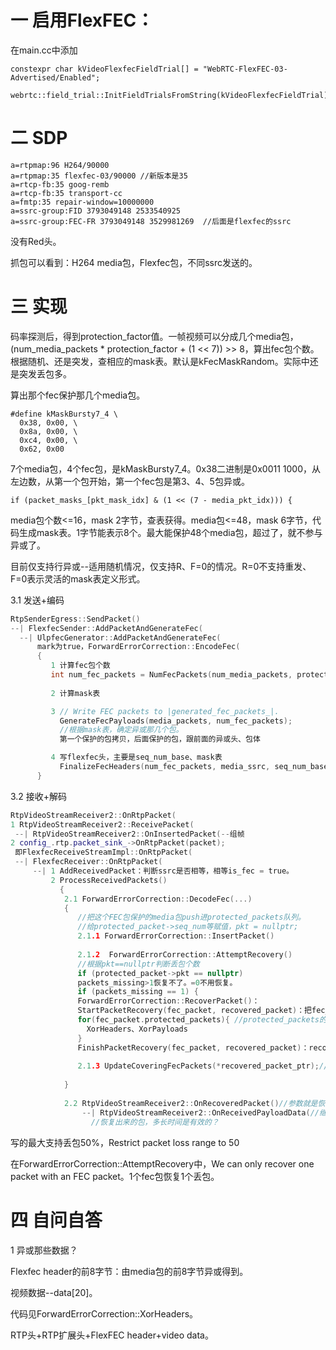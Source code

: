 
# 一 启用FlexFEC：
在main.cc中添加
```
constexpr char kVideoFlexfecFieldTrial[] = "WebRTC-FlexFEC-03-Advertised/Enabled";
  webrtc::field_trial::InitFieldTrialsFromString(kVideoFlexfecFieldTrial); 
```
# 二 SDP
```
a=rtpmap:96 H264/90000
a=rtpmap:35 flexfec-03/90000 //新版本是35
a=rtcp-fb:35 goog-remb
a=rtcp-fb:35 transport-cc
a=fmtp:35 repair-window=10000000
a=ssrc-group:FID 3793049148 2533540925
a=ssrc-group:FEC-FR 3793049148 3529981269  //后面是flexfec的ssrc
```
没有Red头。


 抓包可以看到：H264 media包，Flexfec包，不同ssrc发送的。

# 三 实现
码率探测后，得到protection_factor值。一帧视频可以分成几个media包，
(num_media_packets * protection_factor + (1 << 7)) >> 8，算出fec包个数。
根据随机、还是突发，查相应的mask表。默认是kFecMaskRandom。实际中还是突发丢包多。

算出那个fec保护那几个media包。
```
#define kMaskBursty7_4 \
  0x38, 0x00, \
  0x8a, 0x00, \
  0xc4, 0x00, \
  0x62, 0x00
```
7个media包，4个fec包，是kMaskBursty7_4。0x38二进制是0x0011 1000，从左边数，从第一个包开始，第一个fec包是第3、4、5包异或。
```
if (packet_masks_[pkt_mask_idx] & (1 << (7 - media_pkt_idx))) {
```
media包个数<=16，mask 2字节，查表获得。media包<=48，mask 6字节，代码生成mask表。1字节能表示8个。最大能保护48个media包，超过了，就不参与异或了。


目前仅支持行异或--适用随机情况，仅支持R、F=0的情况。R=0不支持重发、F=0表示灵活的mask表定义形式。

 3.1 发送+编码
 ```c++
RtpSenderEgress::SendPacket()
--| FlexfecSender::AddPacketAndGenerateFec(
   --| UlpfecGenerator::AddPacketAndGenerateFec(
       mark为true，ForwardErrorCorrection::EncodeFec(
       {
          1 计算fec包个数   
          int num_fec_packets = NumFecPackets(num_media_packets, protection_factor);
          
          2 计算mask表
 
          3 // Write FEC packets to |generated_fec_packets_|.           
            GenerateFecPayloads(media_packets, num_fec_packets);
            //根据mask表，确定异或那几个包。
            第一个保护的包拷贝，后面保护的包，跟前面的异或头、包体
 
          4 写flexfec头，主要是seq_num_base、mask表
            FinalizeFecHeaders(num_fec_packets, media_ssrc, seq_num_base);
       }
 ```
 3.2 接收+解码
 ```c++
RtpVideoStreamReceiver2::OnRtpPacket(
1 RtpVideoStreamReceiver2::ReceivePacket(
  --| RtpVideoStreamReceiver2::OnInsertedPacket(--组帧
2 config_.rtp.packet_sink_->OnRtpPacket(packet);
  即FlexfecReceiveStreamImpl::OnRtpPacket(
  --| FlexfecReceiver::OnRtpPacket(
      --| 1 AddReceivedPacket：判断ssrc是否相等，相等is_fec = true。
          2 ProcessReceivedPackets()
            {
             2.1 ForwardErrorCorrection::DecodeFec(...)
             {
                //把这个FEC包保护的media包push进protected_packets队列。
                //给protected_packet->seq_num等赋值，pkt = nullptr;
                2.1.1 ForwardErrorCorrection::InsertPacket()
                
                2.1.2  ForwardErrorCorrection::AttemptRecovery()
                //根据pkt==nullptr判断丢包个数
				if (protected_packet->pkt == nullptr) 
                packets_missing>1恢复不了。=0不用恢复。
                if (packets_missing == 1) {
                ForwardErrorCorrection::RecoverPacket()：
				StartPacketRecovery(fec_packet, recovered_packet)：把fec_packet的头部分拷贝给recovered_packet
                for(fec_packet.protected_packets){ //protected_packets的包都参与异或
				  XorHeaders、XorPayloads
				}
                FinishPacketRecovery(fec_packet, recovered_packet)：recovered_packet是恢复的包、改ssrc等
                
				2.1.3 UpdateCoveringFecPackets(*recovered_packet_ptr);//根据seq给pkt赋值
                
             }
			 
			 2.2 RtpVideoStreamReceiver2::OnRecoveredPacket()//参数就是恢复的数据
			     --| RtpVideoStreamReceiver2::OnReceivedPayloadData(//继续后面接收的处理
				   //恢复出来的包，多长时间是有效的？

```                   
写的最大支持丢包50%，Restrict packet loss range to 50

在ForwardErrorCorrection::AttemptRecovery中，We can only recover one packet with an FEC packet。1个fec包恢复1个丢包。

# 四 自问自答

1 异或那些数据？

Flexfec header的前8字节：由media包的前8字节异或得到。

视频数据--data[20]。

代码见ForwardErrorCorrection::XorHeaders。

RTP头+RTP扩展头+FlexFEC header+video data。